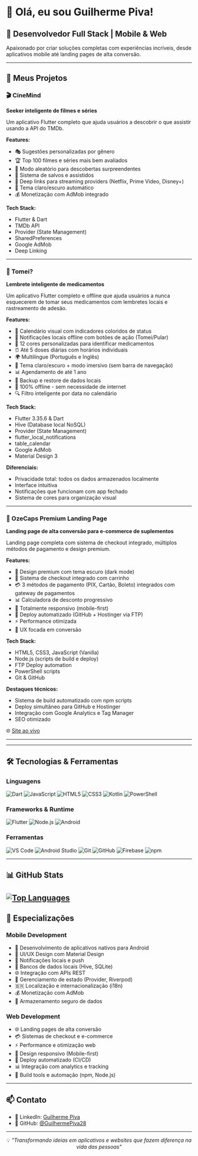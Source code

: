 # 👋 Olá, eu sou Guilherme Piva!

## 🚀 Desenvolvedor Full Stack | Mobile & Web

Apaixonado por criar soluções completas com experiências incríveis, desde aplicativos mobile até landing pages de alta conversão.

---

## 📱 Meus Projetos

### 🎬 CineMind
**Seeker inteligente de filmes e séries**

Um aplicativo Flutter completo que ajuda usuários a descobrir o que assistir usando a API do TMDb.

**Features:**
- 🎭 Sugestões personalizadas por gênero
- 🏆 Top 100 filmes e séries mais bem avaliados
- 🎲 Modo aleatório para descobertas surpreendentes
- 💾 Sistema de salvos e assistidos
- 🔗 Deep links para streaming providers (Netflix, Prime Video, Disney+)
- 🎨 Tema claro/escuro automático
- 💰 Monetização com AdMob integrado

**Tech Stack:**
- Flutter & Dart
- TMDb API
- Provider (State Management)
- SharedPreferences
- Google AdMob
- Deep Linking

---

### 💊 Tomei?

**Lembrete inteligente de medicamentos**

Um aplicativo Flutter completo e offline que ajuda usuários a nunca esquecerem de tomar seus medicamentos com lembretes locais e rastreamento de adesão.

**Features:**

- 📅 Calendário visual com indicadores coloridos de status
- 🔔 Notificações locais offline com botões de ação (Tomei/Pular)
- 🎨 12 cores personalizadas para identificar medicamentos
- ⏰ Até 5 doses diárias com horários individuais
- 🌍 Multilíngue (Português e Inglês)
- 🌙 Tema claro/escuro + modo imersivo (sem barra de navegação)
- 📊 Agendamento de até 1 ano
- 💾 Backup e restore de dados locais
- 📴 100% offline - sem necessidade de internet
- 🔍 Filtro inteligente por data no calendário

**Tech Stack:**

- Flutter 3.35.6 & Dart
- Hive (Database local NoSQL)
- Provider (State Management)
- flutter_local_notifications
- table_calendar
- Google AdMob
- Material Design 3

**Diferenciais:**
- Privacidade total: todos os dados armazenados localmente
- Interface intuitiva
- Notificações que funcionam com app fechado
- Sistema de cores para organização visual

---

### 💊 OzeCaps Premium Landing Page

**Landing page de alta conversão para e-commerce de suplementos**

Landing page completa com sistema de checkout integrado, múltiplos métodos de pagamento e design premium.

**Features:**

- 🎨 Design premium com tema escuro (dark mode)
- 🛒 Sistema de checkout integrado com carrinho
- 💳 3 métodos de pagamento (PIX, Cartão, Boleto) integrados com gateway de pagamentos
- 📊 Calculadora de desconto progressivo
- 📱 Totalmente responsivo (mobile-first)
- 🚀 Deploy automatizado (GitHub + Hostinger via FTP)
- ⚡ Performance otimizada
- 🎯 UX focada em conversão

**Tech Stack:**

- HTML5, CSS3, JavaScript (Vanilla)
- Node.js (scripts de build e deploy)
- FTP Deploy automation
- PowerShell scripts
- Git & GitHub

**Destaques técnicos:**
- Sistema de build automatizado com npm scripts
- Deploy simultâneo para GitHub e Hostinger
- Integração com Google Analytics e Tag Manager
- SEO otimizado

🌐 [Site ao vivo](https://ozecaps.vittamedlabs.com.br)

---

---

## 🛠️ Tecnologias & Ferramentas

### Linguagens
![Dart](https://img.shields.io/badge/Dart-0175C2?style=for-the-badge&logo=dart&logoColor=white)
![JavaScript](https://img.shields.io/badge/JavaScript-F7DF1E?style=for-the-badge&logo=javascript&logoColor=black)
![HTML5](https://img.shields.io/badge/HTML5-E34F26?style=for-the-badge&logo=html5&logoColor=white)
![CSS3](https://img.shields.io/badge/CSS3-1572B6?style=for-the-badge&logo=css3&logoColor=white)
![Kotlin](https://img.shields.io/badge/Kotlin-7F52FF?style=for-the-badge&logo=kotlin&logoColor=white)
![PowerShell](https://img.shields.io/badge/PowerShell-5391FE?style=for-the-badge&logo=powershell&logoColor=white)

### Frameworks & Runtime
![Flutter](https://img.shields.io/badge/Flutter-02569B?style=for-the-badge&logo=flutter&logoColor=white)
![Node.js](https://img.shields.io/badge/Node.js-339933?style=for-the-badge&logo=node.js&logoColor=white)
![Android](https://img.shields.io/badge/Android-3DDC84?style=for-the-badge&logo=android&logoColor=white)

### Ferramentas
![VS Code](https://img.shields.io/badge/VS_Code-007ACC?style=for-the-badge&logo=visual-studio-code&logoColor=white)
![Android Studio](https://img.shields.io/badge/Android_Studio-3DDC84?style=for-the-badge&logo=android-studio&logoColor=white)
![Git](https://img.shields.io/badge/Git-F05032?style=for-the-badge&logo=git&logoColor=white)
![GitHub](https://img.shields.io/badge/GitHub-181717?style=for-the-badge&logo=github&logoColor=white)
![Firebase](https://img.shields.io/badge/Firebase-FFCA28?style=for-the-badge&logo=firebase&logoColor=black)
![npm](https://img.shields.io/badge/npm-CB3837?style=for-the-badge&logo=npm&logoColor=white)

---

## 📊 GitHub Stats

[![Top Languages]([https://github-readme-stats.vercel.app/api/top-langs/?username=guilhermepiva28)](https://github.com/anuraghazra/github-readme-stats](https://vercel-eta-eight-17.vercel.app/api/top-langs/?username=GuilhermePiva28&&layout=compact&theme=github_dark_dimmed&show_icons=true))
---

## 💼 Especializações

### Mobile Development
- 📱 Desenvolvimento de aplicativos nativos para Android
- 🎨 UI/UX Design com Material Design
- 🔔 Notificações locais e push
- 💾 Bancos de dados locais (Hive, SQLite)
- 🌐 Integração com APIs REST
- 🎯 Gerenciamento de estado (Provider, Riverpod)
- 🇧🇷 Localização e internacionalização (i18n)
- 💰 Monetização com AdMob
- 🔐 Armazenamento seguro de dados

### Web Development
- 🌐 Landing pages de alta conversão
- 💳 Sistemas de checkout e e-commerce
- ⚡ Performance e otimização web
- 🎨 Design responsivo (Mobile-first)
- 🚀 Deploy automatizado (CI/CD)
- 📊 Integração com analytics e tracking
- 🔧 Build tools e automação (npm, Node.js)

---

## 📫 Contato

- 💼 LinkedIn: [Guilherme Piva](https://www.linkedin.com/in/guilhermepiva92)
- 🐙 GitHub: [@GuilhermePiva28](https://github.com/GuilhermePiva28)

---

<p align="center">
  💡 <i>"Transformando ideias em aplicativos e websites que fazem diferença na vida das pessoas"</i>
</p>
